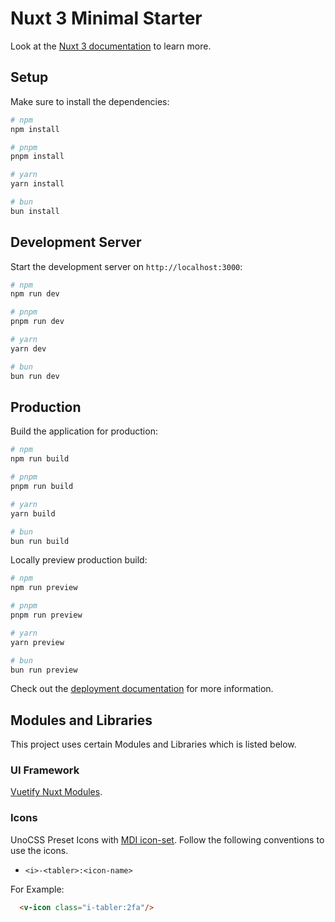 # Nuxt 3 Minimal Starter

Look at the [Nuxt 3 documentation](https://nuxt.com/docs/getting-started/introduction) to learn more.

## Setup

Make sure to install the dependencies:

```bash
# npm
npm install

# pnpm
pnpm install

# yarn
yarn install

# bun
bun install
```

## Development Server

Start the development server on `http://localhost:3000`:

```bash
# npm
npm run dev

# pnpm
pnpm run dev

# yarn
yarn dev

# bun
bun run dev
```

## Production

Build the application for production:

```bash
# npm
npm run build

# pnpm
pnpm run build

# yarn
yarn build

# bun
bun run build
```

Locally preview production build:

```bash
# npm
npm run preview

# pnpm
pnpm run preview

# yarn
yarn preview

# bun
bun run preview
```

Check out the [deployment documentation](https://nuxt.com/docs/getting-started/deployment) for more information.

## Modules and Libraries

This project uses certain Modules and Libraries which is listed below.

### UI Framework

[Vuetify Nuxt Modules](https://vuetify-nuxt-module.netlify.app).

### Icons

UnoCSS Preset Icons with [MDI icon-set](https://icon-sets.iconify.design/mdi).
Follow the following conventions to use the icons.

* `<i>-<tabler>:<icon-name>`

For Example:

```html
  <v-icon class="i-tabler:2fa"/>
```
